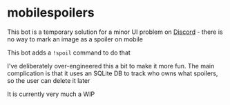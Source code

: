 # mobilespoilers

This bot is a temporary solution for a minor UI problem on [Discord](https://discordapp.com/) - there is no way to mark an image as a spoiler on mobile

This bot adds a `!spoil` command to do that

I've deliberately over-engineered this a bit to make it more fun. The main complication is that it uses an SQLite DB to track who owns what spoilers, so the user can delete it later

It is currently very much a WIP
